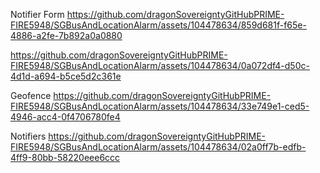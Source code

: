 
Notifier Form
https://github.com/dragonSovereigntyGitHubPRIME-FIRE5948/SGBusAndLocationAlarm/assets/104478634/859d681f-f65e-4886-a2fe-7b892a0a0880



https://github.com/dragonSovereigntyGitHubPRIME-FIRE5948/SGBusAndLocationAlarm/assets/104478634/0a072df4-d50c-4d1d-a694-b5ce5d2c361e



Geofence
https://github.com/dragonSovereigntyGitHubPRIME-FIRE5948/SGBusAndLocationAlarm/assets/104478634/33e749e1-ced5-4946-acc4-0f4706780fe4

Notifiers
https://github.com/dragonSovereigntyGitHubPRIME-FIRE5948/SGBusAndLocationAlarm/assets/104478634/02a0ff7b-edfb-4ff9-80bb-58220eee6ccc

